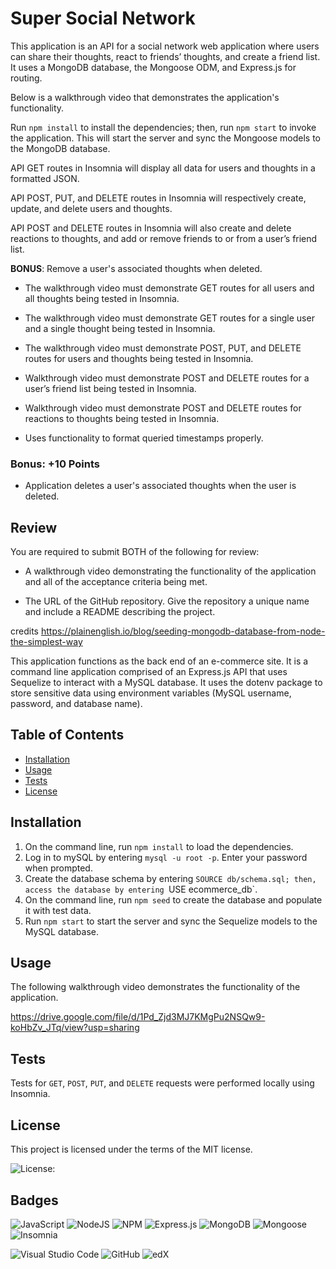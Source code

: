 # Super Social Network

This application is an API for a social network web application where users can share their thoughts, react to friends’ thoughts, and create a friend list. It uses a MongoDB database, the Mongoose ODM, and Express.js for routing.

Below is a walkthrough video that demonstrates the application's functionality.



Run `npm install` to install the dependencies; then, run `npm start` to invoke the application. This will start the server and sync the Mongoose models to the MongoDB database.

API GET routes in Insomnia will display all data for users and thoughts in a formatted JSON.

API POST, PUT, and DELETE routes in Insomnia will respectively create, update, and delete users and thoughts.

API POST and DELETE routes in Insomnia will also create and delete reactions to thoughts, and add or remove friends to or from a user’s friend list.


**BONUS**: Remove a user's associated thoughts when deleted.


  * The walkthrough video must demonstrate GET routes for all users and all thoughts being tested in Insomnia.

  * The walkthrough video must demonstrate GET routes for a single user and a single thought being tested in Insomnia.

  * The walkthrough video must demonstrate POST, PUT, and DELETE routes for users and thoughts being tested in Insomnia.

  * Walkthrough video must demonstrate POST and DELETE routes for a user’s friend list being tested in Insomnia.

  * Walkthrough video must demonstrate POST and DELETE routes for reactions to thoughts being tested in Insomnia.



* Uses functionality to format queried timestamps properly.

### Bonus: +10 Points

* Application deletes a user's associated thoughts when the user is deleted.



## Review

You are required to submit BOTH of the following for review:

* A walkthrough video demonstrating the functionality of the application and all of the acceptance criteria being met.

* The URL of the GitHub repository. Give the repository a unique name and include a README describing the project.


credits
https://plainenglish.io/blog/seeding-mongodb-database-from-node-the-simplest-way



This application functions as the back end of an e-commerce site. It is a command line application comprised of an Express.js API that uses Sequelize to interact with a MySQL database. It uses the dotenv package to store sensitive data using environment variables (MySQL username, password, and database name).


## Table of Contents
* [Installation](#installation)
* [Usage](#usage)
* [Tests](#tests)
* [License](#license)


## Installation
  
1. On the command line, run `npm install` to load the dependencies.
2. Log in to mySQL by entering `mysql -u root -p`. Enter your password when prompted.
3. Create the database schema by entering `SOURCE db/schema.sql; then, access the database by entering `USE ecommerce_db`.
4. On the command line, run `npm seed` to create the database and populate it with test data.
5. Run `npm start` to start the server and sync the Sequelize models to the MySQL database.


## Usage

The following walkthrough video demonstrates the functionality of the application.

https://drive.google.com/file/d/1Pd_Zjd3MJ7KMgPu2NSQw9-koHbZv_JTq/view?usp=sharing


## Tests

Tests for `GET`, `POST`, `PUT`, and `DELETE` requests were performed locally using Insomnia.


## License

 This project is licensed under the terms of the MIT license.

 ![License: ](https://img.shields.io/badge/License-MIT-blueviolet.svg)


## Badges

![JavaScript](https://img.shields.io/badge/javascript-%23323330.svg?style=for-the-badge&logo=javascript&logoColor=%23F7DF1E)  ![NodeJS](https://img.shields.io/badge/node.js-6DA55F?style=for-the-badge&logo=node.js&logoColor=white)  ![NPM](https://img.shields.io/badge/NPM-%23CB3837.svg?style=for-the-badge&logo=npm&logoColor=white)  ![Express.js](https://img.shields.io/badge/express.js-%23404d59.svg?style=for-the-badge&logo=express&logoColor=%2361DAFB)  ![MongoDB](https://img.shields.io/badge/MongoDB-%234ea94b.svg?style=for-the-badge&logo=mongodb&logoColor=white)  ![Mongoose](https://img.shields.io/badge/Mongoose-%234ea94b.svg?style=for-the-badge&logo=mongodb&logoColor=white)  ![Insomnia](https://img.shields.io/badge/Insomnia-black?style=for-the-badge&logo=insomnia&logoColor=5849BE)

![Visual Studio Code](https://img.shields.io/badge/Visual%20Studio%20Code-0078d7.svg?style=for-the-badge&logo=visual-studio-code&logoColor=white) ![GitHub](https://img.shields.io/badge/github-%23121011.svg?style=for-the-badge&logo=github&logoColor=white)  ![edX](https://img.shields.io/badge/edX-%2302262B.svg?style=for-the-badge&logo=edX&logoColor=white)
